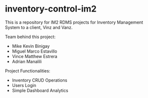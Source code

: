 # inventory-control-im2
This is a repository for IM2 RDMS projects for Inventory Management System to a client, Vinz and Vanz.

Team behind this project:
- Mike Kevin Binigay
- Miguel Marco Estavillo
- Vince Matthew Estrera
- Adrian Manalili


Project Functionalities:
- Inventory CRUD Operations
- Users Login
- Simple Dashboard Analytics
